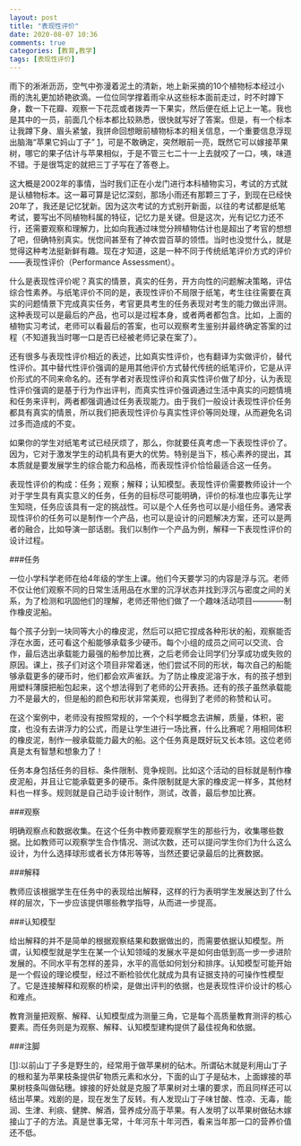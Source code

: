 ```yaml
---
layout: post
title: "表现性评价"
date: 2020-08-07 10:36
comments: true
categories: [教育,教学]
tags: [表现性评价]
---
```

雨下的淅淅沥沥，空气中弥漫着泥土的清新，地上新采摘的10个植物标本经过小雨的洗礼更加娇艳欲滴。一位位同学撑着雨伞从这些标本面前走过，时不时蹲下身，数一下花瓣、观察一下花蕊或者拨弄一下果实，然后便在纸上记上一笔。我也是其中的一员，前面几个标本都比较熟悉，很快就写好了答案。但是，有一个标本让我蹲下身、眉头紧皱，我拼命回想眼前植物标本的相关信息，一个重要信息浮现出脑海“苹果它妈山丁子” [1](#1d)<a id="1u"></a>，可是不敢确定，突然眼前一亮，既然它可以嫁接苹果树，哪它的果子估计与苹果相似，于是不管三七二十一上去就咬了一口，咦，味道不错。于是很笃定的就把三丁子写在了答卷上。    

这大概是2002年的事情，当时我们正在小龙门进行本科植物实习，考试的方式就是认植物标本。这一幕可算是记忆深刻，那场小雨还有那颗三丁子，到现在已经快20年了，我还是记忆犹新。因为这次考试的方式别开新面，以往的考试都是纸笔考试，要写出不同植物科属的特征，记忆力是关键。但是这次，光有记忆力还不行，还需要观察和理解力，比如向我通过味觉分辨植物估计也是超出了考官的想想了吧，但确特别真实。恍惚间甚至有了神农尝百草的领悟。当时也没觉什么，就是觉得这种考法挺新鲜有趣。现在才知道，这是一种不同于传统纸笔评价方式的评价——表现性评价（Performance Assessment）。  

什么是表现性评价呢？真实的情景，真实的任务，开方向性的问题解决策略，评估综合性素养。与纸笔评价不同的是，表现性评价不局限于纸笔，考生往往需要在真实的问题情景下完成真实任务，考官更具考生的任务表现对考生的能力做出评测。这种表现可以是最后的产品，也可以是过程本身，或者两者都包含。比如，上面的植物实习考试，老师可以看最后的答案，也可以观察考生鉴别并最终确定答案的过程（不知道我当时哪一口是否已经被老师记录在案了）。  

还有很多与表现性评价相近的表述，比如真实性评价，也有翻译为实做评价，替代性评价。其中替代性评价强调的是用其他评价方式替代传统的纸笔评价，它是从评价形式的不同来命名的。还有学者对表现性评价和真实性评价做了却分，认为表现性评价强调的是基于行为作出评判，而真实性评价强调通过生活中真实的问题情境和任务来评判，两者都强调通过任务表现能力。由于我们一般设计表现性评价任务都具有真实的情景，所以我们把表现性评价与真实性评价等同处理，从而避免名词过多而造成的不变。  

如果你的学生对纸笔考试已经厌烦了，那么，你就要任真考虑一下表现性评价了。因为，它对于激发学生的动机具有更大的优势。特别是当下，核心素养的提出，其本质就是要发展学生的综合能力和品格，而表现性评价恰恰最适合这一任务。  

表现性评价的构成：任务；观察；解释；认知模型。表现性评价需要教师设计一个对于学生具有真实意义的任务，任务的目标尽可能明确，评价的标准也应事先让学生知晓，任务应该具有一定的挑战性。可以是个人任务也可以是小组任务。通常表现性评价的任务可以是制作一个产品，也可以是设计的问题解决方案，还可以是两者的融合，比如导演一部话剧。我们以制作一个产品为例，解释一下表现性评价的设计过程。  

###任务

一位小学科学老师在给4年级的学生上课。他们今天要学习的内容是浮与沉。老师不仅让他们观察不同的日常生活用品在水里的沉浮状态并找到浮沉与密度之间的关系，为了检测和巩固他们的理解，老师还带他们做了一个趣味活动项目————制作橡皮泥船。  

每个孩子分到一块同等大小的橡皮泥，然后可以把它捏成各种形状的船，观察能否浮在水面，还可看这个船能够承载多少硬币。每个小组的成员之间可以交流、合作，最后选出承载能力最强的船参加比赛，之后老师会让同学们分享成功或失败的原因。课上，孩子们对这个项目非常着迷，他们尝试不同的形状，每次自己的船能够承载更多的硬币时，他们都会欢声雀跃。为了防止橡皮泥溶于水，有的孩子想到用塑料薄膜把船包起来，这个想法得到了老师的公开表扬。还有的孩子虽然承载能力不是最大的，但是船的颜色和形状非常美观，也得到了老师的称赞和认可。 

在这个案例中，老师没有按照常规的，一个个科学概念去讲解，质量，体积，密度，也没有去讲浮力的公式，而是让学生进行一场比赛，什么比赛呢？用相同体积的橡皮泥，制作一艘承载能力最大的船。这个任务真是既好玩又长本领。这位老师真是太有智慧和想象力了！

任务本身包括任务的目标、条件限制、竞争规则。比如这个活动的目标就是制作橡皮泥船，并且让它能承载更多的硬币。条件限制就是大家的橡皮泥一样多，其他材料也一样多。规则就是自己动手设计制作，测试，改善，最后参加比赛。  

###观察

明确观察点和数据收集。在这个任务中教师要观察学生的那些行为，收集哪些数据。比如教师可以观察学生合作情况、测试次数，还可以提问学生你们为什么这么设计，为什么选择球形或者长方体形等等，当然还要记录最后的比赛数据。  

###解释

教师应该根据学生在任务中的表现给出解释，这样的行为表明学生发展达到了什么样的层次，下一步应该提供哪些教学指导，从而进一步提高。  

###认知模型  

给出解释的并不是简单的根据观察结果和数据做出的，而需要依据认知模型。所谓，认知模型就是学生在某一个认知领域的发展水平是如何由低到高一步一步进阶发展的。不同水平有怎样的差异，水平的高低如何划分和排序。认知模型可能开始是一个假设的理论模型，经过不断检验优化就成为具有证据支持的可操作性模型了。它是连接解释和观察的桥梁，是做出评判的依据，也是表现性评价设计的核心和难点。  

教育测量把观察、解释、认知模型成为测量三角，它是每个高质量教育测评的核心要素。而任务则是为观察、解释、认知模型建构提供了最佳视角和依据。  



###注脚

<a id="1d"></a>[[1](#1u)]:以前山丁子多是野生的，经常用于做苹果树的砧木。所谓砧木就是利用山丁子的根和茎为苹果枝条提供矿物质元素和水分，下面的山丁子是砧木，上面嫁接的苹果树枝条叫做砧穗。嫁接的好处就是克服了苹果树对土壤的要求，而且同样还可以结出苹果。戏剧的是，现在发生了反转。有人发现山丁子味甘酸、性凉、无毒，能润、生津、利痰、健脾、解酒，营养成分高于苹果。有人发明了以苹果树做砧木嫁接山丁子的方法。真是世事无常，十年河东十年河西，看来当年那一口的营养价值还不低。

